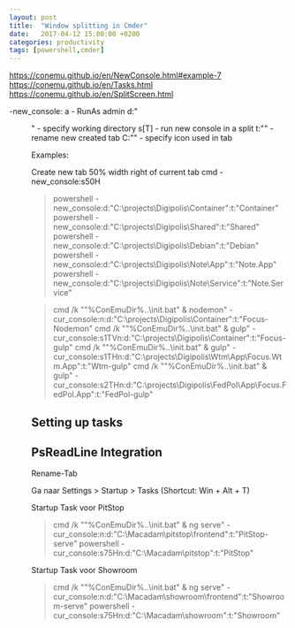 ```yaml
---
layout: post
title:  "Window splitting in Cmder"
date:   2017-04-12 15:00:00 +0200
categories: productivity
tags: [powershell,cmder]
---
```



https://conemu.github.io/en/NewConsole.html#example-7
https://conemu.github.io/en/Tasks.html
https://conemu.github.io/en/SplitScreen.html


-new_console:
a - RunAs admin
d:"<dir>" - specify working directory
s[<SplitTab>T][<Percents>](H|V) - run new console in a split
t:"<tabname>" - rename new created tab
C:"<iconfile>" - specify icon used in tab

Examples:

Create new tab 50% width right of current tab
cmd -new_console:s50H



>powershell -new_console:d:"C:\projects\Digipolis\Container":t:"Container"
powershell -new_console:d:"C:\projects\Digipolis\Shared":t:"Shared"
powershell -new_console:d:"C:\projects\Digipolis\Debian":t:"Debian"
powershell -new_console:d:"C:\projects\Digipolis\Note\App":t:"Note.App"
powershell -new_console:d:"C:\projects\Digipolis\Note\Service":t:"Note.Service"


>cmd /k ""%ConEmuDir%\..\init.bat" & nodemon" -cur_console:n:d:"C:\projects\Digipolis\Container":t:"Focus-Nodemon"
cmd /k ""%ConEmuDir%\..\init.bat" & gulp" -cur_console:s1TVn:d:"C:\projects\Digipolis\Container":t:"Focus-gulp"
cmd /k ""%ConEmuDir%\..\init.bat" & gulp" -cur_console:s1THn:d:"C:\projects\Digipolis\Wtm\App\Focus.Wtm.App":t:"Wtm-gulp"
cmd /k ""%ConEmuDir%\..\init.bat" & gulp" -cur_console:s2THn:d:"C:\projects\Digipolis\FedPol\App\Focus.FedPol.App":t:"FedPol-gulp"


Setting up tasks
----------------


PsReadLine Integration
----------------------

Rename-Tab







Ga naar Settings > Startup > Tasks (Shortcut: Win + Alt + T)
 
Startup Task voor PitStop
 
>cmd /k ""%ConEmuDir%\..\init.bat" & ng serve" -cur_console:n:d:"C:\Macadam\pitstop\frontend":t:"PitStop-serve"
powershell -cur_console:s75Hn:d:"C:\Macadam\pitstop":t:"PitStop"
 
Startup Task voor Showroom
 
>cmd /k ""%ConEmuDir%\..\init.bat" & ng serve" -cur_console:n:d:"C:\Macadam\showroom\frontend":t:"Showroom-serve"
powershell -cur_console:s75Hn:d:"C:\Macadam\showroom":t:"Showroom"